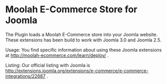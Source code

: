 Moolah E-Commerce Store for Joomla
=====================

The Plugin loads a Moolah E-Commerce store into your Joomla website.  These extensions has been build to work with Joomla 3.0 and Joomla 2.5.

Usage:
You find specific information about using these Joomla extensions at http://moolah-ecommerce.com/learn/deploy/ .

Listing:
Our official listing with Joomla is http://extensions.joomla.org/extensions/e-commerce/e-commerce-integrations/22687 .
